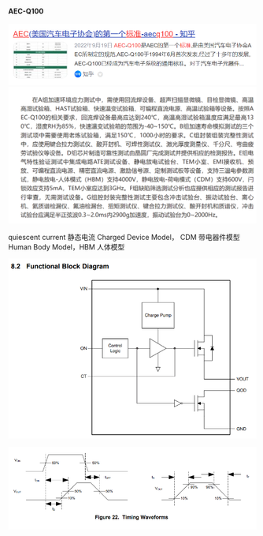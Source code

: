 #### AEC-Q100
![](https://raw.githubusercontent.com/acdefg/cdn/main/obsidian/20230504091331.png)
![](https://raw.githubusercontent.com/acdefg/cdn/main/obsidian/20230504091239.png)

quiescent current 静态电流
Charged Device Model， CDM 带电器件模型
Human Body Model，HBM 人体模型

![](https://raw.githubusercontent.com/acdefg/cdn/main/obsidian/20230504102953.png)

![](https://raw.githubusercontent.com/acdefg/cdn/main/obsidian/20230504103009.png)

